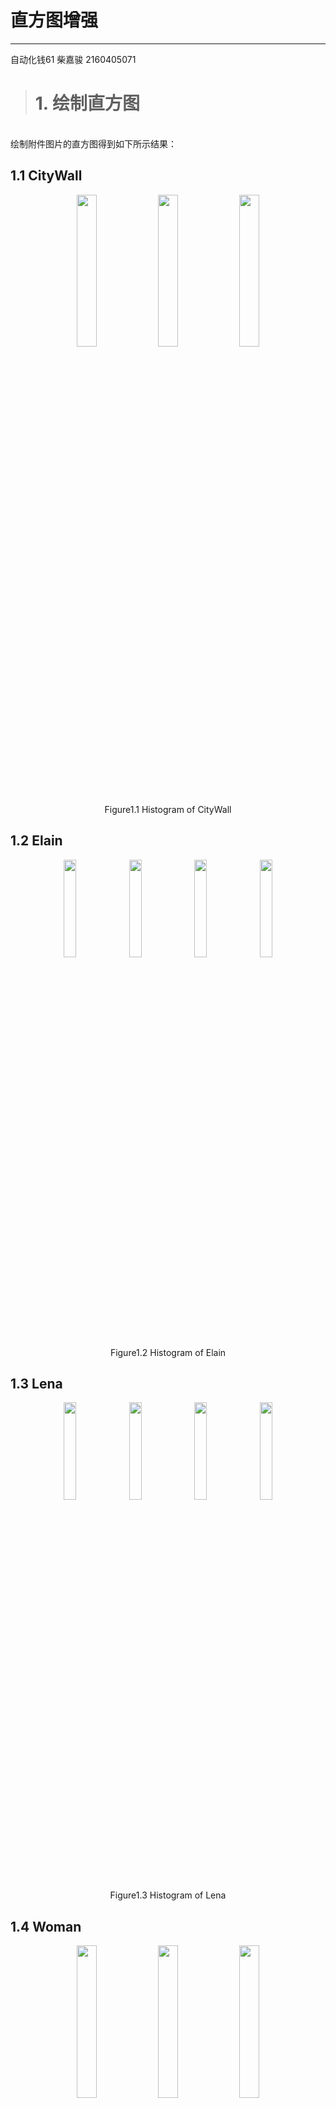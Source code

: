 # 直方图增强
---
   自动化钱61 柴嘉骏 2160405071
> # 1. 绘制直方图
<br>  绘制附件图片的直方图得到如下所示结果：</br>
## 1.1 CityWall
<div align="center">
  <img src="https://github.com/James0618/Images/blob/master/Content_2/task1/citywall.jpg?raw=True" width="25%" height="25%"/>
  <img src="https://github.com/James0618/Images/blob/master/Content_2/task1/citywall1.jpg?raw=True" width="25%" height="25%"/>
  <img src="https://github.com/James0618/Images/blob/master/Content_2/task1/citywall2.jpg?raw=True" width="25%" height="25%"/>
</div>
<div align="center"> Figure1.1 Histogram of CityWall </div>

## 1.2 Elain
<div align="center">
  <img src="https://github.com/James0618/Images/blob/master/Content_2/task1/elain.jpg?raw=True" width="20%" height="20%"/>
  <img src="https://github.com/James0618/Images/blob/master/Content_2/task1/elain1.jpg?raw=True" width="20%" height="20%"/>
  <img src="https://github.com/James0618/Images/blob/master/Content_2/task1/elain2.jpg?raw=True" width="20%" height="20%"/>
  <img src="https://github.com/James0618/Images/blob/master/Content_2/task1/elain3.jpg?raw=True" width="20%" height="20%"/>
</div>
<div align="center"> Figure1.2 Histogram of Elain </div>

## 1.3 Lena
<div align="center">
  <img src="https://github.com/James0618/Images/blob/master/Content_2/task1/lena.jpg?raw=True" width="20%" height="20%"/>
  <img src="https://github.com/James0618/Images/blob/master/Content_2/task1/lena1.jpg?raw=True" width="20%" height="20%"/>
  <img src="https://github.com/James0618/Images/blob/master/Content_2/task1/lena2.jpg?raw=True" width="20%" height="20%"/>
  <img src="https://github.com/James0618/Images/blob/master/Content_2/task1/lena4.jpg?raw=True" width="20%" height="20%"/>
</div>
<div align="center"> Figure1.3 Histogram of Lena </div>

## 1.4 Woman
<div align="center">
  <img src="https://github.com/James0618/Images/blob/master/Content_2/task1/woman.jpg?raw=True" width="25%" height="25%"/>
  <img src="https://github.com/James0618/Images/blob/master/Content_2/task1/woman1.jpg?raw=True" width="25%" height="25%"/>
  <img src="https://github.com/James0618/Images/blob/master/Content_2/task1/woman2.jpg?raw=True" width="25%" height="25%"/>
</div>
<div align="center"> Figure1.4 Histogram of Woman </div>

<br>  从直方图中可以看到，一组相似图片在直方图上也几乎一样，不过是在原图像的基础上加入了一定的噪声或是在调色板上进行了改动。</br>

# 2. 直方图均衡
<br>  对于离散取值的图片，使用其概率与求和代替处理概率密度与积分，使用直方图均衡对图片进行处理，从结果可以看到进行直方图均衡后的图片，其直方图较为平滑，分布更加均匀。</br>
## 2.1 CityWall
<div align="center">
  <img src="https://github.com/James0618/Images/blob/master/Content_2/task2/citywall.jpg?raw=True" width="25%" height="25%"/>
  <img src="https://github.com/James0618/Images/blob/master/Content_2/task2/citywall1.jpg?raw=True" width="25%" height="25%"/>
  <img src="https://github.com/James0618/Images/blob/master/Content_2/task2/citywall2.jpg?raw=True" width="25%" height="25%"/>
</div>
<div align="center"> Figure2.1 Equalized CityWall </div>

## 2.2 Elain
<div align="center">
  <img src="https://github.com/James0618/Images/blob/master/Content_2/task2/elain.jpg?raw=True" width="20%" height="20%"/>
  <img src="https://github.com/James0618/Images/blob/master/Content_2/task2/elain1.jpg?raw=True" width="20%" height="20%"/>
  <img src="https://github.com/James0618/Images/blob/master/Content_2/task2/elain2.jpg?raw=True" width="20%" height="20%"/>
  <img src="https://github.com/James0618/Images/blob/master/Content_2/task2/elain3.jpg?raw=True" width="20%" height="20%"/>
</div>
<div align="center"> Figure2.2 Equalized Elain </div>

## 2.3 Lena
<div align="center">
  <img src="https://github.com/James0618/Images/blob/master/Content_2/task2/lena.jpg?raw=True" width="20%" height="20%"/>
  <img src="https://github.com/James0618/Images/blob/master/Content_2/task2/lena1.jpg?raw=True" width="20%" height="20%"/>
  <img src="https://github.com/James0618/Images/blob/master/Content_2/task2/lena2.jpg?raw=True" width="20%" height="20%"/>
  <img src="https://github.com/James0618/Images/blob/master/Content_2/task2/lena4.jpg?raw=True" width="20%" height="20%"/>
</div>
<div align="center"> Figure2.3 Equalized Lena </div>

## 2.4 Woman
<div align="center">
  <img src="https://github.com/James0618/Images/blob/master/Content_2/task2/woman.jpg?raw=True" width="25%" height="25%"/>
  <img src="https://github.com/James0618/Images/blob/master/Content_2/task2/woman1.jpg?raw=True" width="25%" height="25%"/>
  <img src="https://github.com/James0618/Images/blob/master/Content_2/task2/woman2.jpg?raw=True" width="25%" height="25%"/>
</div>
<div align="center"> Figure2.4 Equalized Woman </div>

   <br>  从上图中可以很明显的看到进行直方图均衡后的图片清晰度，亮度更好地在直方图上分布而不影响整体的对比度。对于特别明亮的图像降低其亮度，对于特别暗的图像提升其亮度，但是我们可以看到图片中的一些细节没有得到改善，得到改善的仅仅是图片整体的情况，这也和直方图均衡是全局性的图像增强有关，其并没有显示图像细节信息的能力。</br>
   
# 3. 直方图规定化
<br>  直方图规定化在原理上十分简单，而且在连续像素分布时能达到目标图像的直方图，但是在实际中的图像是离散像素分布，从下图中我们就可以看到其表现并不出色。本次直方图规定化选取原图的直方图作为目标直方图，下图中从上到下分别是原图、直方图均衡后的图像、进行规定化后的图像。</br>
## 3.1 CityWall
<div align="center">
  <img src="https://github.com/James0618/Images/blob/master/Content_2/task3/citywall2.jpg?raw=True" width="50%" height="50%"/>
</div>
<div align="center"> Figure3.1. Specified CityWall </div>

## 3.2 Elain
<div align="center">
  <img src="https://github.com/James0618/Images/blob/master/Content_2/task3/elain2.jpg?raw=True" width="50%" height="50%"/>
</div>
<div align="center"> Figure3.2 Specified Elain </div>

## 3.3 Lena
<div align="center">
  <img src="https://github.com/James0618/Images/blob/master/Content_2/task3/lena2.jpg?raw=True" width="50%" height="50%"/>
</div>
<div align="center"> Figure3.3 Specified Lena </div>

## 3.4 Woman
<div align="center">
  <img src="https://github.com/James0618/Images/blob/master/Content_2/task3/woman.jpg?raw=True" width="50%" height="50%"/>
</div>
<div align="center"> Figure3.4 Specified Woman </div>

<br>  根据上面的处理结果可以看到，对图像进行直方图规定化并不能很好的实现处理的目标，其与源图像的差距仍然十分明显。但是值得称赞的是，每一个图片都是与源图像存在较大差距的，但是经过直方图规定化后的图像已经相较于处理前十分接近源图像，而存在偏差的原因在于图像的离散性导致不能完全保存源图像信息。</br>

# 4. 局部直方图均衡
<br>之前进行的直方图均衡是基于全图信息的，这样的增强很难使图像的局部特征被增强，也就是说这项像素可能会在全局变换中被忽略，因此需要将全局图像划分为局部图像后，再对子图像块进行直方图均衡。在本次作业中使用了7\*7的局部直方图增强方法，对Elain和Lena图像进行处理得到的结果如下所示：</br>
<div align="center">
  <img src="https://github.com/James0618/Images/blob/master/Content_2/task4/elain.bmp?raw=True" width="75%" height="75%"/>
</div>
<div align="center"> Figure4.1 Locally Equalized Elain </div>

<div align="center">
  <img src="https://github.com/James0618/Images/blob/master/Content_2/task4/lena.bmp?raw=True" width="75%" height="75%"/>
</div>
<div align="center"> Figure4.2 Locally Equalized Lena </div>

<br>  从以上局部直方图均衡的结果可以看到，图像的细节部分被突出出来了，但是与此同时也产生了很不舒服的“棋盘”效应，局部与全局之间的权衡是进行直方图均衡的一个难点。</br>

# 5. 直方图分割
<br>所谓的分割即为图像的二值化操作，基于图像空域信息的图像分割有很多种，包括灰度平均值法百分比阈值法、基于谷底最小值的阈值法、基于双峰平均值的阈值法、迭代最佳阈值法和OSTU大津法。在本次作业中分别使用了基于双峰平均值的阈值法、迭代最佳阈值法和OSTU大津法进行对比实验。得到的结果如下所示。</br>

## 5.1 基于双峰平均值的阈值法
<br>在基于双峰平均值的阈值法中，实现了一个迭代的过程。每次处理前对直方图数据进行判断，看其是否已经是一个双峰的直方图，如果不是，则对直方图数据进行半径为1（窗口大小为3）的平滑，如果迭代了一定的数量比如1000次后仍未获得一个双峰的直方图，则函数执行失败，如成功获得，则最终阈值取两个双峰的平均值作为阈值。得到如下图所示结果：</br>
<div align="center">
  <img src="https://github.com/James0618/Images/blob/master/Content_2/task5/elain/elain_doublePeak.bmp?raw=True" width="40%" height="40%"/>
</div>
<div align="center"> Figure5.1 Average of Elain & Woman </div>
<br>由于Woman图像在多次迭代后仍不是双峰图像，因此并没有对Woman图像的该算法处理结果。</br>

## 5.2 迭代最佳阈值法
<br>该算法先假定一个阈值，然后计算在该阈值下的前景和背景的中心值，当前景和背景中心值得平均值和假定的阈值相同时，则迭代中止，并以此值为阈值进行二值化。</br>
<div align="center">
  <img src="https://github.com/James0618/Images/blob/master/Content_2/task5/elain/elain_iteration.bmp?raw=True" width="40%" height="40%"/>
  <img src="https://github.com/James0618/Images/blob/master/Content_2/task5/woman/woman_iteration.bmp?raw=True" width="40%" height="40%"/>
</div>
<div align="center"> Figure5.2 Iteration of Elain & Woman </div>

<br>从结果中可以看到，与双峰法不同，双峰法的阈值更大，将更多的像素点判断为背景并显示为黑色，但是保留了更多的细节，总体的表现要由于表现效果不稳定的双峰法。</br>

## 5.3 OSTU大津法
<br>OTSU算法又称为最大类间方差法,对于一幅图像，设当前景与背景的分割阈值为t时，前景点占图像比例为w0，均值为u0，背景点占图像比例为w1，均值为u1。则整个图像的均值为u=w0\*u0+w1\*u1。建立目标函数g(t)=w0\*(u0-u)^2+w1\*(u1-u)^2，g(t)就是当分割阈值为t时的类间方差表达式。OTSU算法使得g(t)取得全局最大值，当g(t)为最大时所对应的t称为最佳阈值。以下为使用OSTU法计算得到的阈值进行分割的结果：</br>

<div align="center">
  <img src="https://github.com/James0618/Images/blob/master/Content_2/task5/elain/elain_OSTU.bmp?raw=True" width="40%" height="40%"/>
  <img src="https://github.com/James0618/Images/blob/master/Content_2/task5/woman/woman_OSTU.bmp?raw=True" width="40%" height="40%"/>
</div>
<div align="center"> Figure5.3 OSTU of Elain & Woman </div>
<br>可以清晰地看到，OSTU法分割的效果要远远优于前两个算法，该算法更能从大体上反应图像的真实情况，在细节和图像全局信息上都处理的很出色。</br>

# 6. 总结
<br>以上是本次实验的全部结果，基于直方图的各种图像增强操作都没有很好的实现增强这一目的，仅仅是从某一层面上对图像的全局信息进行均衡或分割等操作，没有考虑到图像的细节信息，因此效果较差。</br>
